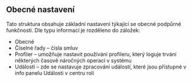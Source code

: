 ﻿## Obecné nastavení
Tato struktura obsahuje základní nastavení týkající se obecné podpůrné funkčnosti. Dle typu informací je rozděleno do záložek:
-	Obecné
-	Číselné řady – čísla smluv
-	Profiler – umožňuje nastavit používání profileru, který loguje trvání některých časově náročných operací v systému
-	Události – zde se nastavuje zpracování událostí, které jsou přístupné v info panelu Události v centru rolí 